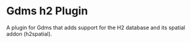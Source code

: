 Gdms h2 Plugin
=====

A plugin for Gdms that adds support for the H2 database and its spatial addon (h2spatial).
